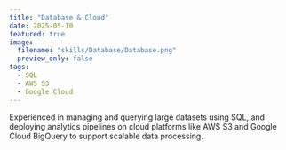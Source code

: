 ```yaml
---
title: "Database & Cloud"
date: 2025-05-10
featured: true
image:
  filename: "skills/Database/Database.png"
  preview_only: false
tags:
  - SQL
  - AWS S3
  - Google Cloud
---
```


Experienced in managing and querying large datasets using SQL, and deploying analytics pipelines on cloud platforms like AWS S3 and Google Cloud BigQuery to support scalable data processing.
